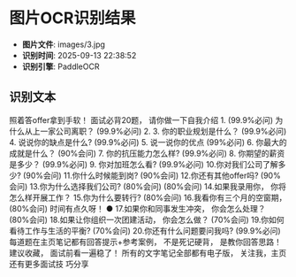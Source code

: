 # 图片OCR识别结果

- **图片文件**: images/3.jpg
- **识别时间**: 2025-09-13 22:38:52
- **识别引擎**: PaddleOCR

## 识别文本

照着答offer拿到手软！
面试必背20题，
请你做一下自我介绍
1.
(99.9%必问)
为什么从上一家公司离职？
(99.9%必问)
2.
3.
你的职业规划是什么？
(99.9%必问)
4.
说说你的缺点是什么?
(99.9%必问)
5.
说一说你的优点
(99%必问)
6.
你最大的成就是什么？
(90%会问)
7.
你的抗压能力怎么样?
(99.9%必问)
8.
你期望的薪资是多少？
(99.9%必问)
9.
你对加班怎么看?
(99.9%必问)
10.你对我们公司了解多少?
(90%会问)
11.你什么时候能到岗?
(90%会问)
12.你还有其他offer吗?
(90%会问)
13.你为什么选择我们公司?
(80%会问)
(80%会问)
14.如果我录用你，
你将怎么样开展工作？
15.你为什么要转行?
(80%会问)
16.我看你有三个月的空窗期，
(80%会问)
时间有点久呀！
●
17.如果你和同事发生冲突，
你会怎么处理？
(80%会问)
18.如果让你组织一次团建活动，
你会怎么做？
(70%会问)
19.你如何看待工作与生活的平衡?
(70%会问)
20.你还有什么问题要问我吗?
(99.9%必问)
每道题在主页笔记都有回答提示+参考案例，
不是死记硬背，
是教你回答思路！
建议收藏，
面试前看一遍稳了！
所有的文字笔记全部都有电子版，
关注我，主页还有更多面试技
巧分享
